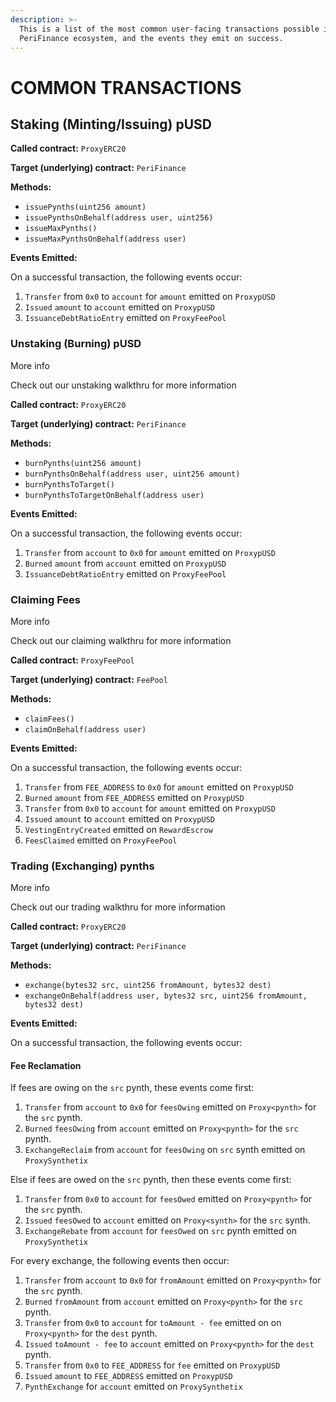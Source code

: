 ```yaml
---
description: >-
  This is a list of the most common user-facing transactions possible in the
  PeriFinance ecosystem, and the events they emit on success.
---
```


# COMMON TRANSACTIONS

## Staking \(Minting/Issuing\) pUSD

**Called contract:** `ProxyERC20`

**Target \(underlying\) contract:** `PeriFinance`

**Methods:**

* `issuePynths(uint256 amount)`
* `issuePynthsOnBehalf(address user, uint256)`
* `issueMaxPynths()`
* `issueMaxPynthsOnBehalf(address user)`

**Events Emitted:**

On a successful transaction, the following events occur:

1. `Transfer` from `0x0` to `account` for `amount` emitted on `ProxypUSD`
2. `Issued` `amount` to `account` emitted on `ProxypUSD`
3. `IssuanceDebtRatioEntry` emitted on `ProxyFeePool`

### Unstaking \(Burning\) pUSD <a id="unstaking-burning-susd"></a>

More info

Check out our unstaking walkthru for more information

**Called contract:** `ProxyERC20`

**Target \(underlying\) contract:** `PeriFinance`

**Methods:**

* `burnPynths(uint256 amount)`
* `burnPynthsOnBehalf(address user, uint256 amount)`
* `burnPynthsToTarget()`
* `burnPynthsToTargetOnBehalf(address user)`

**Events Emitted:**

On a successful transaction, the following events occur:

1. `Transfer` from `account` to `0x0` for `amount` emitted on `ProxypUSD`
2. `Burned` `amount` from `account` emitted on `ProxypUSD`
3. `IssuanceDebtRatioEntry` emitted on `ProxyFeePool`

### Claiming Fees <a id="claiming-fees"></a>

More info

Check out our claiming walkthru for more information

**Called contract:** `ProxyFeePool`

**Target \(underlying\) contract:** `FeePool`

**Methods:**

* `claimFees()`
* `claimOnBehalf(address user)`

**Events Emitted:**

On a successful transaction, the following events occur:

1. `Transfer` from `FEE_ADDRESS` to `0x0` for `amount` emitted on `ProxypUSD`
2. `Burned` `amount` from `FEE_ADDRESS` emitted on `ProxypUSD`
3. `Transfer` from `0x0` to `account` for `amount` emitted on `ProxypUSD`
4. `Issued` `amount` to `account` emitted on `ProxypUSD`
5. `VestingEntryCreated` emitted on `RewardEscrow`
6. `FeesClaimed` emitted on `ProxyFeePool`

### Trading \(Exchanging\) pynths <a id="trading-exchanging-synths"></a>

More info

Check out our trading walkthru for more information

**Called contract:** `ProxyERC20`

**Target \(underlying\) contract:** `PeriFinance`

**Methods:**

* `exchange(bytes32 src, uint256 fromAmount, bytes32 dest)`
* `exchangeOnBehalf(address user, bytes32 src, uint256 fromAmount, bytes32 dest)`

**Events Emitted:**

On a successful transaction, the following events occur:

#### Fee Reclamation 

If fees are owing on the `src` pynth, these events come first:

1. `Transfer` from `account` to `0x0` for `feesOwing` emitted on `Proxy<pynth>` for the `src` pynth.
2. `Burned` `feesOwing` from `account` emitted on `Proxy<pynth>` for the `src` pynth.
3. `ExchangeReclaim` from `account` for `feesOwing` on `src` synth emitted on `ProxySynthetix`

Else if fees are owed on the `src` pynth, then these events come first:

1. `Transfer` from `0x0` to `account` for `feesOwed` emitted on `Proxy<pynth>` for the `src` pynth.
2. `Issued` `feesOwed` to `account` emitted on `Proxy<synth>` for the `src` synth.
3. `ExchangeRebate` from `account` for `feesOwed` on `src` pynth emitted on `ProxySynthetix`

For every exchange, the following events then occur:

1. `Transfer` from `account` to `0x0` for `fromAmount` emitted on `Proxy<pynth>` for the `src` pynth.
2. `Burned` `fromAmount` from `account` emitted on `Proxy<pynth>` for the `src` pynth.
3. `Transfer` from `0x0` to `account` for `toAmount - fee` emitted on on `Proxy<pynth>` for the `dest` pynth.
4. `Issued` `toAmount - fee` to `account` emitted on `Proxy<pynth>` for the `dest` pynth.
5. `Transfer` from `0x0` to `FEE_ADDRESS` for `fee` emitted on `ProxypUSD`
6. `Issued` `amount` to `FEE_ADDRESS` emitted on `ProxypUSD`
7. `PynthExchange` for `account` emitted on `ProxySynthetix`

